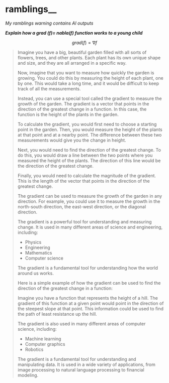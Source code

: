 # ramblings__
*My ramblings warning contains AI outputs*

***Explain how a grad (f)= nabla(f) function works to a young child***
```math
{grad}(f) = \nabla f
```

> Imagine you have a big, beautiful garden filled with all sorts of flowers, trees, and other plants. Each plant has its own unique shape and size, and they are all arranged in a specific way.
> 
> Now, imagine that you want to measure how quickly the garden is growing. You could do this by measuring the height of each plant, one by one. This would take a long time, and it would be difficult to keep track of all the measurements.
> 
> Instead, you can use a special tool called the gradient to measure the growth of the garden. The gradient is a vector that points in the direction of the greatest change in a function. In this case, the function is the height of the plants in the garden.
> 
> To calculate the gradient, you would first need to choose a starting point in the garden. Then, you would measure the height of the plants at that point and at a nearby point. The difference between these two measurements would give you the change in height.
> 
> Next, you would need to find the direction of the greatest change. To do this, you would draw a line between the two points where you measured the height of the plants. The direction of this line would be the direction of the greatest change.
> 
> Finally, you would need to calculate the magnitude of the gradient. This is the length of the vector that points in the direction of the greatest change.
> 
> The gradient can be used to measure the growth of the garden in any direction. For example, you could use it to measure the growth in the north-south direction, the east-west direction, or the diagonal direction.
> 
> The gradient is a powerful tool for understanding and measuring change. It is used in many different areas of science and engineering, including:
> 
> * Physics
> * Engineering
> * Mathematics
> * Computer science
> 
> The gradient is a fundamental tool for understanding how the world around us works.
> 
> Here is a simple example of how the gradient can be used to find the direction of the greatest change in a function:
> 
> Imagine you have a function that represents the height of a hill. The gradient of this function at a given point would point in the direction of the steepest slope at that point. This information could be used to find the path of least resistance up the hill.
> 
> The gradient is also used in many different areas of computer science, including:
> 
> * Machine learning
> * Computer graphics
> * Robotics
> 
> The gradient is a fundamental tool for understanding and manipulating data. It is used in a wide variety of applications, from image processing to natural language processing to financial modeling.
